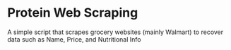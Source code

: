 # Protein Web Scraping
 A simple script that scrapes grocery websites (mainly Walmart) to recover data such as Name, Price, and Nutritional Info

